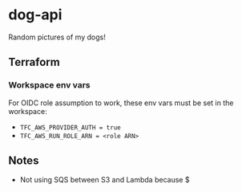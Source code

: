 # dog-api
Random pictures of my dogs!

## Terraform

### Workspace env vars

For OIDC role assumption to work, these env vars must be set in the workspace:

- `TFC_AWS_PROVIDER_AUTH = true`
- `TFC_AWS_RUN_ROLE_ARN = <role ARN>`


## Notes

- Not using SQS between S3 and Lambda because $